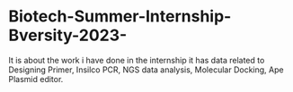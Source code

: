 # Biotech-Summer-Internship-Bversity-2023-
It is about the work i have done in the internship
it has data related to Designing Primer, Insilco PCR, NGS data analysis, Molecular Docking, Ape Plasmid editor.
